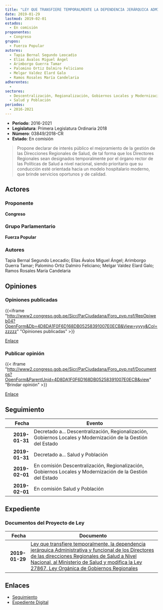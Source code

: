 ```yaml
---
title: "LEY QUE TRANSFIERE TEMPORALMENTE LA DEPENDENCIA JERÁRQUICA ADMINISTRATIVA Y FUNCIONAL DE LOS DIRECTORES DE LAS DIRECCIONES REGIONALES DE SALUD A NIVEL NACIONAL, AL MINISTERIO DE SALUD Y MODIFICA LA LEY 27867, LEY ORGÁNICA DE GOBIERNOS REGIONALES"
date: 2019-01-29
lastmod: 2019-02-01
estados: 
  - En comisión
proponentes: 
  - Congreso
grupos: 
  - Fuerza Popular
autores: 
  - Tapia Bernal Segundo Leocadio
  - Elías Ávalos Miguel Ángel
  - Arimborgo Guerra Tamar
  - Palomino Ortiz Dalmiro Feliciano
  - Melgar Valdez Elard Galo
  - Ramos Rosales María Candelaria
adherentes: 
  - 
sectores: 
  - Descentralización, Regionalización, Gobiernos Locales y Modernización de la Gestión del Estado
  - Salud y Población
periodos: 
  - 2016-2021
---
```


- **Periodo**: 2016-2021
- **Legislatura**: Primera Legislatura Ordinaria 2018
- **Número**: 03849/2018-CR
- **Estado**: En comisión

> Propone declarar de interés público el mejoramiento de la gestión de las Direcciones Regionales de Salud, de tal forma que los Directores Regionales sean designados temporalmente por el órgano rector de las Políticas de Salud a nivel nacional, siendo prioritario que su conducción esté orientada hacia un modelo hospitalario moderno, que brinde servicios oportunos y de calidad.


## Actores

### Proponente

**Congreso**

### Grupo Parlamentario

**Fuerza Popular**

### Autores

Tapia Bernal Segundo Leocadio; Elías Ávalos Miguel Ángel; Arimborgo Guerra Tamar; Palomino Ortiz Dalmiro Feliciano; Melgar Valdez Elard Galo; Ramos Rosales María Candelaria


## Opiniones

### Opiniones publicadas

{{<iframe "http://www2.congreso.gob.pe/Sicr/ParCiudadana/Foro_pvp.nsf/RepOpiweb04?OpenForm&Db=4D8DA1F0F6D168DB05258391007E0ECB&View=yyyy&Col=zzzzz" "Opiniones publicadas" >}}

[Enlace](http://www2.congreso.gob.pe/Sicr/ParCiudadana/Foro_pvp.nsf/RepOpiweb04?OpenForm&Db=4D8DA1F0F6D168DB05258391007E0ECB&View=yyyy&Col=zzzzz)
### Publicar opinión

{{< iframe "http://www2.congreso.gob.pe/Sicr/ParCiudadana/Foro_pvp.nsf/Documentos?OpenForm&ParentUnid=4D8DA1F0F6D168DB05258391007E0ECB&view" "Brindar opinión" >}}

[Enlace](http://www2.congreso.gob.pe/Sicr/ParCiudadana/Foro_pvp.nsf/Documentos?OpenForm&ParentUnid=4D8DA1F0F6D168DB05258391007E0ECB&view)

## Seguimiento

| Fecha | Evento |
|------:|--------|
| **2019-01-31** | Decretado a... Descentralización, Regionalización, Gobiernos Locales y Modernización de la Gestión del Estado|
| **2019-01-31** | Decretado a... Salud y Población|
| **2019-02-01** | En comisión Descentralización, Regionalización, Gobiernos Locales y Modernización de la Gestión del Estado|
| **2019-02-01** | En comisión Salud y Población|


## Expediente


### Documentos del Proyecto de Ley

| Fecha | Documento |
|------:|--------|
| **2019-01-29** | [Ley que transfiere temporalmente, la dependencia jerárquica Administrativa y funcional de los Directores de las direcciones Regionales de Salud a Nivel Nacional, al Ministerio de Salud y modifica la Ley 27867, Ley Orgánica de Gobiernos Regionales](http://www.leyes.congreso.gob.pe/Documentos/2016_2021/Proyectos_de_Ley_y_de_Resoluciones_Legislativas/PL0384920190129.pdf) |

## Enlaces 

- [Seguimiento](http://www2.congreso.gob.pe/Sicr/TraDocEstProc/CLProLey2016.nsf/f7fff46988ca05b1052578e100829cc7/b1e8df0b3a171bac05258392005d5523?OpenDocument)
- [Expediente Digital](http://www2.congreso.gob.pe/Sicr/TraDocEstProc/CLProLey2016.nsf/f7fff46988ca05b1052578e100829cc7/b1e8df0b3a171bac05258392005d5523?OpenDocument&Click=05257FB7005EB655.eb71d0cf91d8294e05256cdf006b5706/$Body/0.1C6C)
